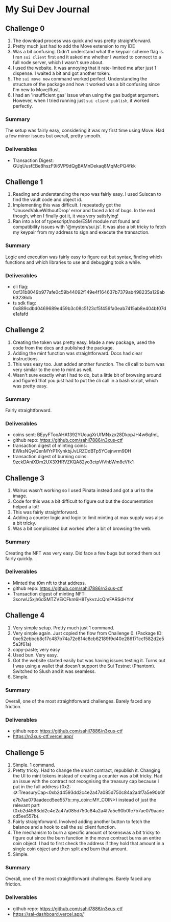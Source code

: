# My Sui Dev Journal

## Challenge 0
1. The download process was quick and was pretty straightforward. 
2. Pretty much just had to add the Move extension to my IDE
3. Was a bit confusing. Didn't understand what the keypair scheme flag is. I ran `sui client` first and it asked me whether I wanted to connect to a full node server, which I wasn't sure about. 
4. I used the website. It was annoying that it rate-limited me after just 1 dispense. I waited a bit and got another token.
5. The `sui move new` command worked perfect. Understanding the structure of the package and how it worked was a bit confusing since I'm new to Move/Rust.
6. I had an 'insufficient gas' issue when using the gas budget argument. However, when I tried running just `sui client publish`, it worked perfectly.

### Summary
The setup was fairly easy, considering it was my first time using Move. Had a few minor issues but overall, pretty smooth.

### Deliverables
- Transaction Digest: GUqUusfEBe8hszF9i6VP9dQgBAMnDekaq8MqMcPQ4fkk

## Challenge 1
1. Reading and understanding the repo was fairly easy. I used Suiscan to find the vault code and object id.
2. Implementing this was difficult. I repeatedly got the 'UnusedValueWithoutDrop' error and faced a lot of bugs. In the end though, when I finally got it, it was very satisfying!
3. Ran into a lot of typescript/node/ESM module not found and compatibility issues with '@mysten/sui.js'. It was also a bit tricky to fetch my keypair from my address to sign and execute the transaction.

### Summary
Logic and execution was fairly easy to figure out but syntax, finding which functions and which libraries to use and debugging took a while. 

### Deliverables
- cli flag: 0xf31b8049b977afe0c59b44092f149e4f164637b7379ab498235a129ab63236db
- ts sdk flag: 0x889cdbd0469689e459b3c08c5123cf5f456fa0eab7415ab8e404bf07de1afafd


## Challenge 2
1. Creating the token was pretty easy. Made a new package, used the code from the docs and published the package. 
2. Adding the mint function was straightforward. Docs had clear instructions.
3. This was easy too. Just added another function. The cli call to burn was very similar to the one to mint as well.
4. Wasn't sure exactly what I had to do, but a little bit of browsing around and figured that you just had to put the cli call in a bash script, which was pretty easy.

### Summary
Fairly straightforward.

### Deliverables
- coins sent: BEyyFTooAHA1392YUougXrUfMNxzx28DkopJH4w6qfmL
- github repo: https://github.com/sahil7886/n3xus-ctf
- transaction digest of minting coins: EWksNQyiQenMYrP1KynkbjJvLRZCdBTp5YCejnvrm9DH
- transaction digest of burning coins: 9zckDAniXDm2UX3XHRVZKQA82yo3ctpViVhbWm8eVfk1

## Challenge 3
1. Walrus wasn't working so I used Pinata instead and got a url to the image.
2. Code for this was a bit difficult to figure out but the documentation helped a lot!
3. This was fairly straightforward. 
4. Adding a counter logic and logic to limit minting at max supply was also a bit tricky.
5. Was a bit complicated but worked after a bit of browsing the web.

### Summary
Creating the NFT was very easy. Did face a few bugs but sorted them out fairly quickly.

### Deliverables
- Minted the t0m nft to that address.
- github repo: https://github.com/sahil7886/n3xus-ctf
- Transaction digest of minting NFT: 3sorwU5xjh6dSMTZVEiCFkm6H8TykvzJcQmFARSdHYnf

## Challenge 4
1. Very simple setup. Pretty much just 1 command.
2. Very simple again. Just copied the flow from Challenge 0. (Package ID: 0xe52ebbcb8c17c487b74a72e814c8cb62189f9d40e286171cc1582d2e55a3f61a)
3. copy-paste; very easy
4. Used bun. Very easy.
5. Got the website started easily but was having issues testing it. Turns out I was using a wallet that doesn't support the Sui Testnet (Phantom). Switched to Slush and it was seamless.
6. Simple.

### Summary
Overall, one of the most straightforward challenges. Barely faced any friction.

### Deliverables
- github repo: https://github.com/sahil7886/n3xus-ctf
- https://n3xus-ctf.vercel.app/

## Challenge 5
1. Simple. 1 command.
2. Pretty tricky. Had to change the smart contract, republish it. Changing the UI to mint tokens instead of creating a counter was a bit tricky. Had an issue with the contract not recognising the treasury cap because I put in the full address (0x2::coin::TreasuryCap<0xb2d4593dd2c4e2a47a085d750c84a2a4f7a5e90b0fe7b7ae079aadecd5ee557b::my_coin::MY_COIN>) instead of just the relevant part (0xb2d4593dd2c4e2a47a085d750c84a2a4f7a5e90b0fe7b7ae079aadecd5ee557b).
3. Fairly straighforward. Involved adding another button to fetch the balance and a hook to call the sui client function.
4. The mechanism to burn a specific amount of tokenswas a bit tricky to figure out since the burn function in the move contract burns an entire coin object. I had to first check the address if they hold that amount in a single coin object and then split and burn that amount. 
5. Simple.

### Summary
Overall, one of the most straightforward challenges. Barely faced any friction.

### Deliverables
- github repo: https://github.com/sahil7886/n3xus-ctf
- https://sal-dashboard.vercel.app/